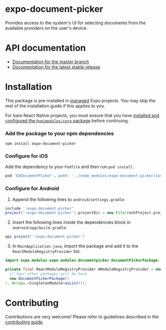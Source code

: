 # expo-document-picker

Provides access to the system's UI for selecting documents from the available providers on the user's device.

# API documentation

- [Documentation for the master branch](https://github.com/expo/expo/blob/master/docs/pages/versions/unversioned/sdk/document-picker.md)
- [Documentation for the latest stable release](https://docs.expo.io/versions/latest/sdk/document-picker/)

# Installation

This package is pre-installed in [managed](https://docs.expo.io/versions/latest/introduction/managed-vs-bare/) Expo projects. You may skip the rest of the installation guide if this applies to you.

For bare React Native projects, you must ensure that you have [installed and configured the `@unimodules/core` package](https://github.com/unimodules/core) before continuing.

### Add the package to your npm dependencies

```
npm install expo-document-picker
```

### Configure for iOS

Add the dependency to your `Podfile` and then run `pod install`.

```ruby
pod 'EXDocumentPicker', path: '../node_modules/expo-document-picker/ios'
```

### Configure for Android

1. Append the following lines to `android/settings.gradle`:

```gradle
include ':expo-document-picker'
project(':expo-document-picker').projectDir = new File(rootProject.projectDir, '../node_modules/expo-document-picker/android')
```

2. Insert the following lines inside the dependencies block in `android/app/build.gradle`:
```gradle
api project(':expo-document-picker')
```

3. In `MainApplication.java`, import the package and add it to the `ReactModuleRegistryProvider` list:
```java
import expo.modules.expo.modules.documentpicker.DocumentPickerPackage;
```
```java
private final ReactModuleRegistryProvider mModuleRegistryProvider = new ReactModuleRegistryProvider(Arrays.<Package>asList(
  // Your other packages will be here
  new DocumentPickerPackage()
), Arrays.<SingletonModule>asList());
```

# Contributing

Contributions are very welcome! Please refer to guidelines described in the [contributing guide]( https://github.com/expo/expo#contributing).
